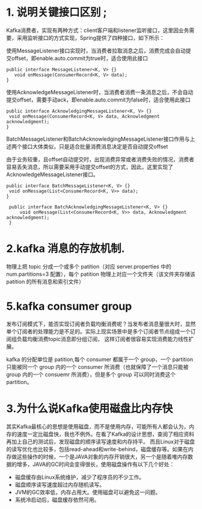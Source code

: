 
# 1. 说明关键接口区别 ;
Kafka消费者，实现有两种方式：client客户端和listener监听接口，这里因业务需要，采用监听接口的方式实现，Spring提供了四种接口，如下所示：

使用MessageListener接口实现时，当消费者拉取消息之后，消费完成会自动提交offset，即enable.auto.commit为true时，适合使用此接口 
```
public interface MessageListener<K, V> {} 
   void onMessage(ConsumerRecord<K, V> data);
}
```
 
使用AcknowledgeMessageListener时，当消费者消费一条消息之后，不会自动提交offset，需要手动ack，即enable.auto.commit为false时，适合使用此接口  
```
public interface AcknowledgingMessageListener<K, V> {} 
 void onMessage(ConsumerRecord<K, V> data, Acknowledgment acknowledgment);
}
```

BatchMessageListener和BatchAcknowledgingMessageListener接口作用与上述两个接口大体类似，只是适合批量消费消息决定是否自动提交offset

由于业务较重，且offset自动提交时，出现消费异常或者消费失败的情况，消费者容易丢失消息，所以需要采用手动提交offset的方式，因此，这里实现了AcknowledgeMessageListener接口。
```
public interface BatchMessageListener<K, V> {} 
 void onMessage(List<ConsumerRecord<K, V>> data);
}
```
```
 public interface BatchAcknowledgingMessageListener<K, V> {} 
     void onMessage(List<ConsumerRecord<K, V>> data, Acknowledgment acknowledgment);
 }
``` 


# 2.kafka 消息的存放机制.

物理上把 topic 分成一个或多个 patition（对应 server.properties 中的 num.partitions=3 配置），每个 patition 物理上对应一个文件夹（该文件夹存储该 patition 的所有消息和索引文件）


# 5.kafka consumer group

发布订阅模式下，能否实现订阅者负载均衡消费呢？当发布者消息量很大时，显然单个订阅者的处理能力是不足的。实际上现实场景中是多个订阅者节点组成一个订阅组负载均衡消费topic消息即分组订阅， 
这样订阅者很容易实现消费能力线性扩展。 

kafka 的分配单位是 patition,每个 consumer 都属于一个 group，一个 partition 只能被同一个 group 内的一个 consumer 所消费（也就保障了一个消息只能被 group 内的一个 consuemr 所消费），但是多个 group 可以同时消费这个 partition。


# 3.为什么说Kafka使用磁盘比内存快 
  其实Kafka最核心的思想是使用磁盘，而不是使用内存，可能所有人都会认为，内存的速度一定比磁盘快，我也不例外。在看了Kafka的设计思想，查阅了相应资料再加上自己的测试后，发现磁盘的顺序读写速度和内存持平。
  而且Linux对于磁盘的读写优化也比较多，包括read-ahead和write-behind，磁盘缓存等。如果在内存做这些操作的时候，一个是JAVA对象的内存开销很大，另一个是随着堆内存数据的增多，JAVA的GC时间会变得很长，使用磁盘操作有以下几个好处：
  
  - 磁盘缓存由Linux系统维护，减少了程序员的不少工作。
  - 磁盘顺序读写速度超过内存随机读写。
  - JVM的GC效率低，内存占用大。使用磁盘可以避免这一问题。
  - 系统冷启动后，磁盘缓存依然可用。
  



 

